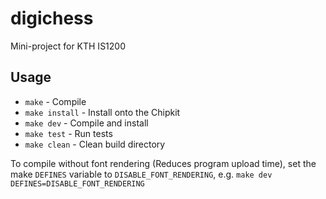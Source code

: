 # digichess
Mini-project for KTH IS1200

## Usage
- `make` - Compile
- `make install` - Install onto the Chipkit
- `make dev` - Compile and install
- `make test` - Run tests
- `make clean` - Clean build directory

To compile without font rendering (Reduces program upload time), set the make `DEFINES` variable to `DISABLE_FONT_RENDERING`, e.g. `make dev DEFINES=DISABLE_FONT_RENDERING`
